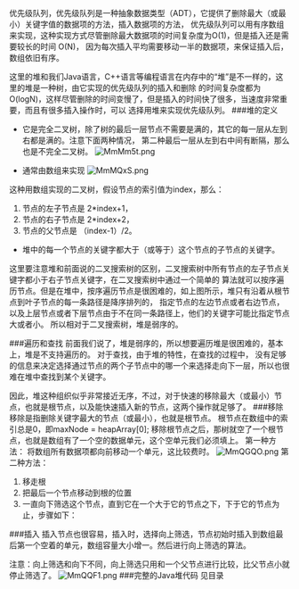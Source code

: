 优先级队列，优先级队列是一种抽象数据类型（ADT），它提供了删除最大（或最小）关键字值的数据项的方法，插入数据项的方法，
优先级队列可以用有序数组来实现，这种实现方式尽管删除最大数据项的时间复杂度为O(1)，但是插入还是需要较长的时间 O(N)，
因为每次插入平均需要移动一半的数据项，来保证插入后，数组依旧有序。

这里的堆和我们Java语言，C++语言等编程语言在内存中的“堆”是不一样的，这里的堆是一种树，由它实现的优先级队列的插入和删除
的时间复杂度都为O(logN)，这样尽管删除的时间变慢了，但是插入的时间快了很多，当速度非常重要，而且有很多插入操作时，可以
选择用堆来实现优先级队列。
###堆的定义

- 它是完全二叉树，除了树的最后一层节点不需要是满的，其它的每一层从左到右都是满的。注意下面两种情况，
  第二种最后一层从左到右中间有断隔，那么也是不完全二叉树。
![MmMm5t.png](https://s2.ax1x.com/2019/11/09/MmMm5t.png)

- 通常由数组来实现
![MmMQxS.png](https://s2.ax1x.com/2019/11/09/MmMQxS.png)

这种用数组实现的二叉树，假设节点的索引值为index，那么：
1. 节点的左子节点是 2*index+1，
2. 节点的右子节点是 2*index+2，
3. 节点的父节点是 （index-1）/2。

- 堆中的每一个节点的关键字都大于（或等于）这个节点的子节点的关键字。

这里要注意堆和前面说的二叉搜索树的区别，二叉搜索树中所有节点的左子节点关键字都小于右子节点关键字，在二叉搜索树中通过一个简单的
算法就可以按序遍历节点。但是在堆中，按序遍历节点是很困难的，如上图所示，堆只有沿着从根节点到叶子节点的每一条路径是降序排列的，
指定节点的左边节点或者右边节点，以及上层节点或者下层节点由于不在同一条路径上，他们的关键字可能比指定节点大或者小。
所以相对于二叉搜索树，堆是弱序的。

###遍历和查找
前面我们说了，堆是弱序的，所以想要遍历堆是很困难的，基本上，堆是不支持遍历的。 对于查找，由于堆的特性，在查找的过程中，
没有足够的信息来决定选择通过节点的两个子节点中的哪一个来选择走向下一层，所以也很难在堆中查找到某个关键字。
 
因此，堆这种组织似乎非常接近无序，不过，对于快速的移除最大（或最小）节点，也就是根节点，以及能快速插入新的节点，这两个操作就足够了。
###移除
移除是指删除关键字最大的节点（或最小），也就是根节点。 根节点在数组中的索引总是0，即maxNode = heapArray[0]; 
移除根节点之后，那树就空了一个根节点，也就是数组有了一个空的数据单元，这个空单元我们必须填上。 第一种方法：
将数组所有数据项都向前移动一个单元，这比较费时。
![MmQGQO.png](https://s2.ax1x.com/2019/11/09/MmQGQO.png)
第二种方法：
1. 移走根
2. 把最后一个节点移动到根的位置
3. 一直向下筛选这个节点，直到它在一个大于它的节点之下，下于它的节点为止，步骤如下：

###插入
插入节点也很容易，插入时，选择向上筛选，节点初始时插入到数组最后第一个空着的单元，数组容量大小增一。然后进行向上筛选的算法。 

注意：向上筛选和向下不同，向上筛选只用和一个父节点进行比较，比父节点小就停止筛选了。
![MmQQF1.png](https://s2.ax1x.com/2019/11/09/MmQQF1.png)
###完整的Java堆代码
 见目录